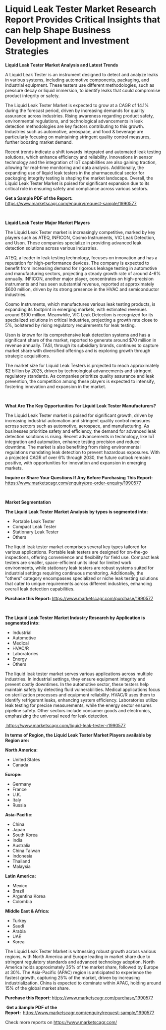 <p><h1>Liquid Leak Tester Market Research Report Provides Critical Insights that can help Shape Business Development and Investment Strategies</h1></p><p><strong>Liquid Leak Tester Market Analysis and Latest Trends</strong></p>
<p><p>A Liquid Leak Tester is an instrument designed to detect and analyze leaks in various systems, including automotive components, packaging, and industrial equipment. These testers use different methodologies, such as pressure decay or liquid immersion, to identify leaks that could compromise product integrity or safety.</p><p>The Liquid Leak Tester Market is expected to grow at a CAGR of 14.1% during the forecast period, driven by increasing demands for quality assurance across industries. Rising awareness regarding product safety, environmental regulations, and technological advancements in leak detection methodologies are key factors contributing to this growth. Industries such as automotive, aerospace, and food & beverage are particularly focusing on maintaining stringent quality control measures, further boosting market demand.</p><p>Recent trends indicate a shift towards integrated and automated leak testing solutions, which enhance efficiency and reliability. Innovations in sensor technology and the integration of IoT capabilities are also gaining traction, allowing for real-time monitoring and data analysis. Additionally, the expanding use of liquid leak testers in the pharmaceutical sector for packaging integrity testing is shaping the market landscape. Overall, the Liquid Leak Tester Market is poised for significant expansion due to its critical role in ensuring safety and compliance across various sectors.</p></p>
<p><strong>Get a Sample PDF of the Report:&nbsp;</strong> <a href="https://www.marketscagr.com/enquiry/request-sample/1990577?utm_campaign=2176&utm_medium=2&utm_source=Github&utm_content=ia&utm_term=02032025&utm_id=liquid-leak-tester">https://www.marketscagr.com/enquiry/request-sample/1990577</a></p>
<p>&nbsp;</p>
<p><strong>Liquid Leak Tester Major Market Players</strong></p>
<p><p>The Liquid Leak Tester market is increasingly competitive, marked by key players such as ATEQ, INFICON, Cosmo Instruments, VIC Leak Detection, and Uson. These companies specialize in providing advanced leak detection solutions across various industries. </p><p>ATEQ, a leader in leak testing technology, focuses on innovation and has a reputation for high-performance devices. The company is expected to benefit from increasing demand for rigorous leakage testing in automotive and manufacturing sectors, projecting a steady growth rate of around 4-6% annually. INFICON, another major player, concentrates on high-precision instruments and has seen substantial revenue, reported at approximately $600 million, driven by its strong presence in the HVAC and semiconductor industries.</p><p>Cosmo Instruments, which manufactures various leak testing products, is expanding its footprint in emerging markets, with estimated revenues around $100 million. Meanwhile, VIC Leak Detection is recognized for its specialized solutions in critical industries, projecting a growth rate close to 5%, bolstered by rising regulatory requirements for leak testing.</p><p>Uson is known for its comprehensive leak detection systems and has a significant share of the market, reported to generate around $70 million in revenue annually. TASI, through its subsidiary brands, continues to capture market share with diversified offerings and is exploring growth through strategic acquisitions.</p><p>The market size for Liquid Leak Testers is projected to reach approximately $2 billion by 2025, driven by technological advancements and stringent regulatory standards. As companies prioritize quality assurance and leak prevention, the competition among these players is expected to intensify, fostering innovation and expansion in the market.</p></p>
<p>&nbsp;</p>
<p><strong>What Are The Key Opportunities For Liquid Leak Tester Manufacturers?</strong></p>
<p><p>The Liquid Leak Tester market is poised for significant growth, driven by increasing industrial automation and stringent quality control measures across sectors such as automotive, aerospace, and manufacturing. As businesses prioritize safety and efficiency, the demand for advanced leak detection solutions is rising. Recent advancements in technology, like IoT integration and automation, enhance testing precision and reduce downtime. The market is also benefiting from rising environmental regulations mandating leak detection to prevent hazardous exposures. With a projected CAGR of over 6% through 2030, the future outlook remains positive, with opportunities for innovation and expansion in emerging markets.</p></p>
<p><strong>Inquire or Share Your Questions If Any Before Purchasing This Report:</strong> <a href="https://www.marketscagr.com/enquiry/pre-order-enquiry/1990577?utm_campaign=2176&utm_medium=2&utm_source=Github&utm_content=ia&utm_term=02032025&utm_id=liquid-leak-tester">https://www.marketscagr.com/enquiry/pre-order-enquiry/1990577</a></p>
<p>&nbsp;</p>
<p><strong>Market Segmentation</strong></p>
<p><strong>The Liquid Leak Tester Market Analysis by types is segmented into:</strong></p>
<p><ul><li>Portable Leak Tester</li><li>Compact Leak Tester</li><li>Stationary Leak Tester</li><li>Others</li></ul></p>
<p><p>The liquid leak tester market comprises several key types tailored for various applications. Portable leak testers are designed for on-the-go inspections, offering convenience and flexibility for field use. Compact leak testers are smaller, space-efficient units ideal for limited work environments, while stationary leak testers are robust systems suited for industrial settings requiring continuous monitoring. Additionally, the "others" category encompasses specialized or niche leak testing solutions that cater to unique requirements across different industries, enhancing overall leak detection capabilities.</p></p>
<p><strong>Purchase this Report:&nbsp;</strong><a href="https://www.marketscagr.com/purchase/1990577?utm_campaign=2176&utm_medium=2&utm_source=Github&utm_content=ia&utm_term=02032025&utm_id=liquid-leak-tester">https://www.marketscagr.com/purchase/1990577</a></p>
<p>&nbsp;</p>
<p><strong>The Liquid Leak Tester Market Industry Research by Application is segmented into:</strong></p>
<p><ul><li>Industrial</li><li>Automotive</li><li>Medical</li><li>HVAC/R</li><li>Laboratories</li><li>Energy</li><li>Others</li></ul></p>
<p><p>The liquid leak tester market serves various applications across multiple industries. In industrial settings, they ensure equipment integrity and prevent costly downtimes. In the automotive sector, these testers help maintain safety by detecting fluid vulnerabilities. Medical applications focus on sterilization processes and equipment reliability. HVAC/R uses them to identify refrigerant leaks, enhancing system efficiency. Laboratories utilize leak testing for precise measurements, while the energy sector ensures pipeline safety. Other sectors include consumer goods and electronics, emphasizing the universal need for leak detection.</p></p>
<p><a href="https://www.marketscagr.com/liquid-leak-tester-r1990577?utm_campaign=2176&utm_medium=2&utm_source=Github&utm_content=ia&utm_term=02032025&utm_id=liquid-leak-tester">&nbsp;https://www.marketscagr.com/liquid-leak-tester-r1990577</a></p>
<p><strong>In terms of Region, the Liquid Leak Tester Market Players available by Region are:</strong></p>
<p>
    <p> <strong> North America: </strong>
        <ul>
            <li>United States</li>
            <li>Canada</li>
        </ul>
        </p> 
    <p> <strong> Europe: </strong>
        <ul>
            <li>Germany</li>
            <li>France</li>
            <li>U.K.</li>
            <li>Italy</li>
            <li>Russia</li>
        </ul>
        </p> 
    <p> <strong> Asia-Pacific: </strong>
        <ul>
            <li>China</li>
            <li>Japan</li>
            <li>South Korea</li>
            <li>India</li>
            <li>Australia</li>
            <li>China Taiwan</li>
            <li>Indonesia</li>
            <li>Thailand</li>
            <li>Malaysia</li>
        </ul>
        </p> 
    <p> <strong> Latin America: </strong>
        <ul>
            <li>Mexico</li>
            <li>Brazil</li>
            <li>Argentina Korea</li>
            <li>Colombia</li>
        </ul>
        </p> 
    <p> <strong> Middle East & Africa: </strong>
        <ul>
            <li>Turkey</li>
            <li>Saudi</li>
            <li>Arabia</li>
            <li>UAE</li>
            <li>Korea</li>
        </ul>
    </p>
    </p>
<p><p>The Liquid Leak Tester Market is witnessing robust growth across various regions, with North America and Europe leading in market share due to stringent regulatory standards and advanced technology adoption. North America holds approximately 35% of the market share, followed by Europe at 30%. The Asia-Pacific (APAC) region is anticipated to experience the fastest growth, capturing 25% of the market, driven by increasing industrialization. China is expected to dominate within APAC, holding around 15% of the global market share.</p></p>
<p><strong>Purchase this Report: </strong><a href="https://www.marketscagr.com/purchase/1990577?utm_campaign=2176&utm_medium=2&utm_source=Github&utm_content=ia&utm_term=02032025&utm_id=liquid-leak-tester">https://www.marketscagr.com/purchase/1990577</a></p>
<p>&nbsp;<strong>Get a Sample PDF of the Report:&nbsp;&nbsp;</strong><a href="https://www.marketscagr.com/enquiry/request-sample/1990577?utm_campaign=2176&utm_medium=2&utm_source=Github&utm_content=ia&utm_term=02032025&utm_id=liquid-leak-tester">https://www.marketscagr.com/enquiry/request-sample/1990577</a></p>
<p><strong></strong></p>
<p>Check more reports on <a href="https://www.marketscagr.com/?utm_campaign=2176&utm_medium=2&utm_source=Github&utm_content=ia&utm_term=02032025&utm_id=liquid-leak-tester">https://www.marketscagr.com/</a></p>